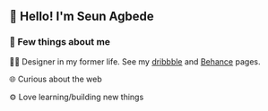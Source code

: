 ## :wave: Hello! I'm Seun Agbede

### :round_pushpin: Few things about me

:man_artist: Designer in my former life. See my [dribbble](https://dribbble.com/SeunAgbede) and [Behance](https://www.behance.net/OluwaseunA) pages.

:globe_with_meridians: Curious about the web

:gear: Love learning/building new things
